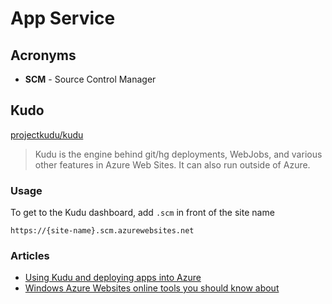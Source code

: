 # App Service


## Acronyms

* **SCM** - Source Control Manager

## Kudo

[projectkudu/kudu](https://github.com/projectkudu/kudu)

> Kudu is the engine behind git/hg deployments, WebJobs, and various other features in Azure Web Sites. It can also run outside of Azure.

### Usage

To get to the Kudu dashboard, add `.scm` in front of the site name

```none
https://{site-name}.scm.azurewebsites.net
```

### Articles

* [Using Kudu and deploying apps into Azure](https://techcommunity.microsoft.com/t5/educator-developer-blog/using-kudu-and-deploying-apps-into-azure/ba-p/378585)
* [Windows Azure Websites online tools you should know about](https://azure.microsoft.com/en-us/blog/windows-azure-websites-online-tools-you-should-know-about/)


